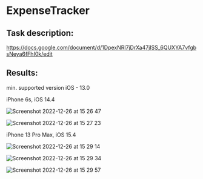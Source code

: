 # ExpenseTracker
## Task description:
https://docs.google.com/document/d/1DpexNRl7jDrXa47jISS_6QUXYA7vfgbsNeya6fFhI0k/edit

## Results:
min. supported version iOS - 13.0

iPhone 6s, iOS 14.4

![Screenshot 2022-12-26 at 15 26 47](https://user-images.githubusercontent.com/51964927/209548842-a05a60d1-6bfb-4444-a1f3-7925ba9987ef.png)

![Screenshot 2022-12-26 at 15 27 23](https://user-images.githubusercontent.com/51964927/209548921-9969e421-2206-4e0a-9abf-3a25aef5f486.png)


iPhone 13 Pro Max, iOS 15.4


![Screenshot 2022-12-26 at 15 29 14](https://user-images.githubusercontent.com/51964927/209549080-94b5c24f-e168-41a0-b29c-107857c752a4.png)

![Screenshot 2022-12-26 at 15 29 34](https://user-images.githubusercontent.com/51964927/209549111-36f9c7b8-b370-474d-ada6-41187b981267.png)

![Screenshot 2022-12-26 at 15 29 57](https://user-images.githubusercontent.com/51964927/209549152-3bf29b52-547a-4849-b295-c213c3989001.png)

